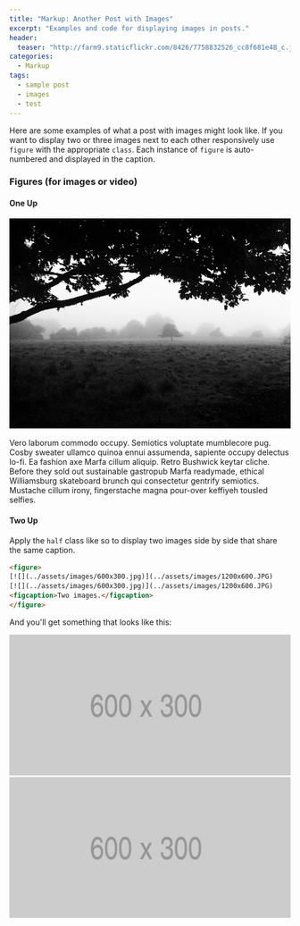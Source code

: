 ```yaml
---
title: "Markup: Another Post with Images"
excerpt: "Examples and code for displaying images in posts."
header:
  teaser: "http://farm9.staticflickr.com/8426/7758832526_cc8f681e48_c.jpg"
categories:
  - Markup
tags: 
  - sample post
  - images
  - test
---
```


Here are some examples of what a post with images might look like. If you want to display two or three images next to each other responsively use `figure` with the appropriate `class`. Each instance of `figure` is auto-numbered and displayed in the caption.

### Figures (for images or video)

#### One Up

[![Morning Fog Emerging from Trees by a Guy taking pictures on Flickr](../assets/images/7758832526_cc8f681e48_c.jpg)](http://farm9.staticflickr.com/8426/7758832526_cc8f681e48_b.jpg)

Vero laborum commodo occupy. Semiotics voluptate mumblecore pug. Cosby sweater ullamco quinoa ennui assumenda, sapiente occupy delectus lo-fi. Ea fashion axe Marfa cillum aliquip. Retro Bushwick keytar cliche. Before they sold out sustainable gastropub Marfa readymade, ethical Williamsburg skateboard brunch qui consectetur gentrify semiotics. Mustache cillum irony, fingerstache magna pour-over keffiyeh tousled selfies.

#### Two Up

Apply the `half` class like so to display two images side by side that share the same caption.

```html
<figure>
[![](../assets/images/600x300.jpg)](../assets/images/1200x600.JPG)
[![](../assets/images/600x300.jpg)](../assets/images/1200x600.JPG)
<figcaption>Two images.</figcaption>
</figure>
```

And you'll get something that looks like this:

[![](../assets/images/600x300.jpg)](../assets/images/1200x600.JPG)
[![](../assets/images/600x300.jpg)](../assets/images/1200x600.JPG)
